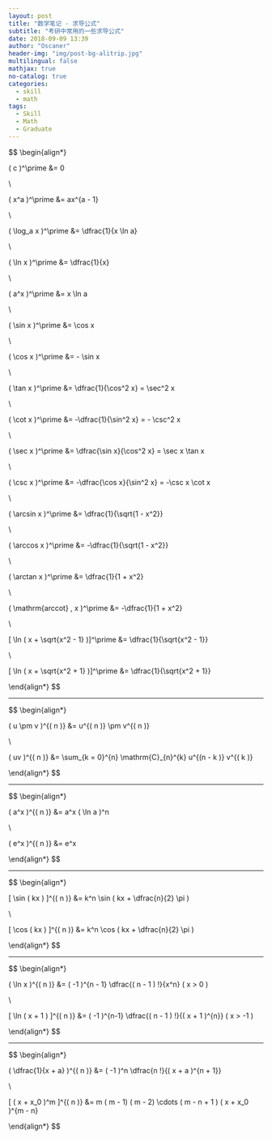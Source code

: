 ```yaml
---
layout: post
title: "数学笔记 - 求导公式"
subtitle: "考研中常用的一些求导公式"
date: 2018-09-09 13:39
author: "Oscaner"
header-img: "img/post-bg-alitrip.jpg"
multilingual: false
mathjax: true
no-catalog: true
categories:
  - skill
  - math
tags:
  - Skill
  - Math
  - Graduate
---
```


$$
\begin{align*}

  ( c )^\prime &= 0

  \\

  ( x^a )^\prime &= ax^{a - 1}

  \\

  ( \log_a x )^\prime &= \dfrac{1}{x \ln a}

  \\

  ( \ln x )^\prime &= \dfrac{1}{x}

  \\

  ( a^x )^\prime &= x \ln a

  \\

  ( \sin x )^\prime &= \cos x

  \\

  ( \cos x )^\prime &= - \sin x

  \\

  ( \tan x )^\prime &= \dfrac{1}{\cos^2 x} = \sec^2 x

  \\

  ( \cot x )^\prime &= -\dfrac{1}{\sin^2 x} = - \csc^2 x

  \\

  ( \sec x )^\prime &= \dfrac{\sin x}{\cos^2 x} = \sec x \tan x

  \\

  ( \csc x )^\prime &= -\dfrac{\cos x}{\sin^2 x} = -\csc x \cot x

  \\

  ( \arcsin x )^\prime &= \dfrac{1}{\sqrt{1 - x^2}}

  \\

  ( \arccos x )^\prime &= -\dfrac{1}{\sqrt{1 - x^2}}

  \\

  ( \arctan x )^\prime &= \dfrac{1}{1 + x^2}

  \\

  ( \mathrm{arccot} \, x )^\prime &= -\dfrac{1}{1 + x^2}

  \\

  [ \ln ( x + \sqrt{x^2 - 1} )]^\prime &= \dfrac{1}{\sqrt{x^2 - 1}}

  \\

  [ \ln ( x + \sqrt{x^2 + 1} )]^\prime &= \dfrac{1}{\sqrt{x^2 + 1}}

\end{align*}
$$

---

$$
\begin{align*}

  ( u \pm v )^{( n )} &= u^{( n )} \pm v^{( n )}

  \\

  ( uv )^{( n )} &= \sum_{k = 0}^{n} \mathrm{C}_{n}^{k} u^{(n - k )} v^{( k )}

\end{align*}
$$

---

$$
\begin{align*}

  ( a^x )^{( n )} &= a^x ( \ln a )^n

  \\

  ( e^x )^{( n )} &= e^x

\end{align*}
$$

---

$$
\begin{align*}

  [ \sin ( kx ) ]^{( n )} &= k^n \sin ( kx + \dfrac{n}{2} \pi )

  \\

  [ \cos ( kx ) ]^{( n )} &= k^n \cos ( kx + \dfrac{n}{2} \pi )

\end{align*}
$$

---

$$
\begin{align*}

  ( \ln x )^{( n )} &= ( -1 )^{n - 1} \dfrac{( n - 1 ) !}{x^n} ( x > 0 )

  \\

  [ \ln ( x + 1 ) ]^{( n )} &= ( -1 )^{n-1} \dfrac{( n - 1 ) !}{( x + 1 )^{n}} ( x > -1 )

\end{align*}
$$

---

$$
\begin{align*}

  ( \dfrac{1}{x + a} )^{( n )} &= ( -1 )^n \dfrac{n !}{( x + a )^{n + 1}}

  \\

  [ ( x + x_0 )^m ]^{( n )} &= m ( m - 1) ( m - 2) \cdots ( m - n + 1 ) ( x + x_0 )^{m - n}

\end{align*}
$$
